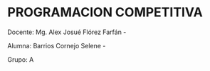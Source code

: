 # PROGRAMACION COMPETITIVA 
 Docente: Mg. Alex Josué Flórez Farfán  - 
 
 Alumna: Barrios Cornejo Selene - 
 
 Grupo: A
